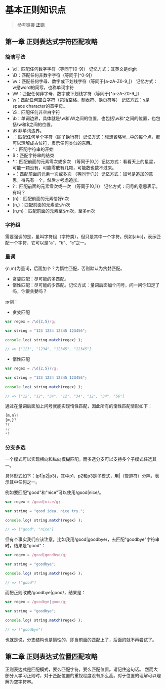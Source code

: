 # 基本正则知识点

> 参考链接 [正则](https://blog.csdn.net/h610443955/article/details/81079439)

## 第一章 正则表达式字符匹配攻略
### 简洁写法

- \d：匹配任何数字字符（等同于[0-9]） 记忆方式：其英文是digit
- \D：匹配任何非数字字符（等同于[^0-9]）
- \w：匹配任何字母、数字或下划线字符（等同于[a-zA-Z0-9_]） 记忆方式：w是word的简写，也称单词字符
- \W：匹配任何非字母、数字或下划线字符（等同于[^a-zA-Z0-9_]）
- \s：匹配任何空白字符（包括空格、制表符、换页符等） 记忆方式：s是space character的首字母。
- \S：匹配任何非空白字符
- \b：单词边界，具体就是\w和\W之间的位置，也包括\w和^之间的位置，也包括\w和$之间的位置。
- \B 非单词边界。
- .：匹配任何单个字符（除了换行符）记忆方式：想想省略号...中的每个点，都可以理解成占位符，表示任何类似的东西。
- ^：匹配字符串的开始
- $：匹配字符串的结束
- *：匹配前面的元素零次或多次 （等同于{0,}）记忆方式：看看天上的星星，可能一颗没有，可能零散有几颗，可能数也数不过来。
- +：匹配前面的元素一次或多次 （等同于{1,}）记忆方式：加号是追加的意思，得先有一个，然后才考虑追加。
- ?：匹配前面的元素零次或一次 （等同于{0,1}） 记忆方式：问号的意思表示，有吗？
- {n}：匹配前面的元素恰好n次
- {n,}：匹配前面的元素至少n次
- {n,m}：匹配前面的元素至少n次，至多m次

### 字符组
需要强调的是，虽叫字符组（字符类），但只是其中一个字符。例如[abc]，表示匹配一个字符，它可以是“a”、“b”、“c”之一。

### 量词
{n,m}为量词，后面加个？为惰性匹配，否则默认为贪婪匹配。
- 贪婪匹配：尽可能的多匹配。
- 惰性匹配：尽可能的少匹配。记忆方式：量词后面加个问号，问一问你知足了吗，你很贪婪吗？

示例：
- 贪婪匹配
```js
var regex = /\d{2,5}/g;
 
var string = "123 1234 12345 123456";
 
console.log( string.match(regex) );
 
// => ["123", "1234", "12345", "12345"]
```
- 惰性匹配
```js
var regex = /\d{2,5}?/g;
 
var string = "123 1234 12345 123456";
 
console.log( string.match(regex) );
 
// => ["12", "12", "34", "12", "34", "12", "34", "56"]
```
通过在量词后面加上问号就能实现惰性匹配，因此所有的惰性匹配情形如下：
```js
{m,n}?
{m,}?
??
+?
*?
```

### 分支多选
一个模式可以实现横向和纵向模糊匹配。而多选分支可以支持多个子模式任选其一。

具体形式如下：(p1|p2|p3)，其中p1、p2和p3是子模式，用|（管道符）分隔，表示其中任何之一。

例如要匹配"good"和"nice"可以使用/good|nice/。

```js
var regex = /good|nice/g;
 
var string = "good idea, nice try.";
 
console.log( string.match(regex) );
 
// => ["good", "nice"]
```
但有个事实我们应该注意，比如我用/good|goodbye/，去匹配"goodbye"字符串时，结果是"good"：
```js
var regex = /good|goodbye/g;
 
var string = "goodbye";
 
console.log( string.match(regex) );
 
// => ["good"]
```
而把正则改成/goodbye|good/，结果是：
```js
var regex = /goodbye|good/g;
 
var string = "goodbye";
 
console.log( string.match(regex) );
 
// => ["goodbye"]
```
也就是说，分支结构也是惰性的，即当前面的匹配上了，后面的就不再尝试了。


## 第二章 正则表达式位置匹配攻略
正则表达式是匹配模式，要么匹配字符，要么匹配位置。请记住这句话。
然而大部分人学习正则时，对于匹配位置的重视程度没有那么高。对于位置的理解可以理解为空字符串。







